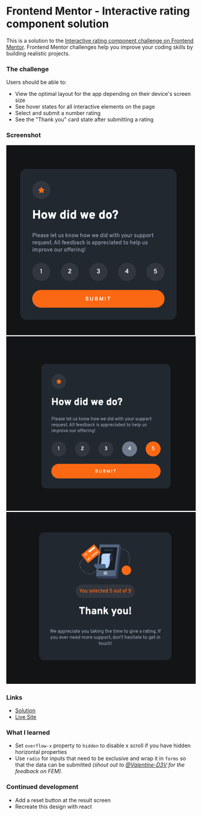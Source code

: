 # Frontend Mentor - Interactive rating component solution

This is a solution to the [Interactive rating component challenge on Frontend Mentor](https://www.frontendmentor.io/challenges/interactive-rating-component-koxpeBUmI). Frontend Mentor challenges help you improve your coding skills by building realistic projects.

### The challenge

Users should be able to:

- View the optimal layout for the app depending on their device's screen size
- See hover states for all interactive elements on the page
- Select and submit a number rating
- See the "Thank you" card state after submitting a rating

### Screenshot

![](./base.png)
![](./hover.png)
![](./resultscreen.png)

### Links

- [Solution](https://www.frontendmentor.io/solutions/interactive-rating-component-with-js-tKFVTf4niZ)
- [Live Site](https://lucent-sunburst-ea6afd.netlify.app/)

### What I learned

- Set ```overflow-x``` property to ```hidden``` to disable x scroll if you have hidden horizontal properties
- Use ```radio``` for inputs that need to be exclusive and wrap it in ```forms``` so that the data can be submitted <em>(shout out to [@Valentine-D3V](https://github.com/Valentine-D3V) for the feedback on FEM)</em>.

### Continued development

- Add a reset button at the result screen
- Recreate this design with react
